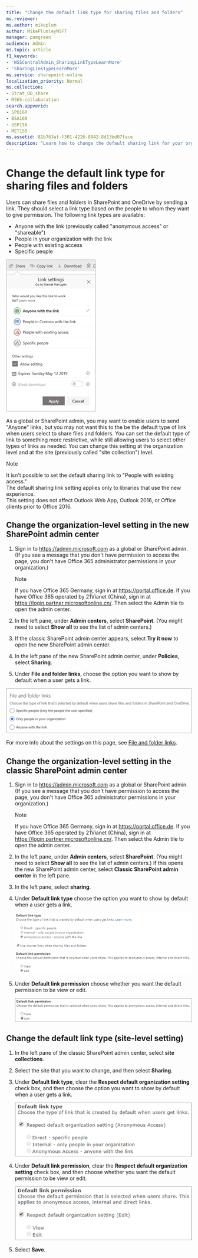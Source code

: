 ```yaml
---
title: "Change the default link type for sharing files and folders"
ms.reviewer: 
ms.author: mikeplum
author: MikePlumleyMSFT
manager: pamgreen
audience: Admin
ms.topic: article
f1_keywords:
- 'WSSCentralAdmin_SharingLinkTypeLearnMore'
- 'SharingLinkTypeLearnMore'
ms.service: sharepoint-online
localization_priority: Normal
ms.collection:  
- Strat_OD_share
- M365-collaboration
search.appverid:
- SPO160
- BSA160
- GSP150
- MET150
ms.assetid: 81b763af-f301-4226-8842-8d13bd07face
description: "Learn how to change the default sharing link for your organization, or for a specific site."
---
```


# Change the default link type for sharing files and folders

Users can share files and folders in SharePoint and OneDrive by sending a link. They should select a link type based on the people to whom they want to give permission. The following link types are available: 

- Anyone with the link (previously called "anonymous access" or "shareable")
- People in your organization with the link 
- People with existing access
- Specific people 

![Screenshot of Link settings.](media/link-settings.png)

As a global or SharePoint admin, you may want to enable users to send "Anyone" links, but you may not want this to the be the default type of link when users select to share files and folders. You can set the default type of link to something more restrictive, while still allowing users to select other types of links as needed. You can change this setting at the organization level and at the site (previously called "site collection") level. 
  
> [!NOTE]
> It isn't possible to set the default sharing link to "People with existing access." <br>The default sharing link setting applies only to libraries that use the new experience.<br>This setting does not affect Outlook Web App, Outlook 2016, or Office clients prior to Office 2016. 


## Change the organization-level setting in the new SharePoint admin center

1. Sign in to https://admin.microsoft.com as a global or SharePoint admin. (If you see a message that you don't have permission to access the page, you don't have Office 365 administrator permissions in your organization.)
    
    > [!NOTE]
    > If you have Office 365 Germany, sign in at https://portal.office.de. If you have Office 365 operated by 21Vianet (China), sign in at https://login.partner.microsoftonline.cn/. Then select the Admin tile to open the admin center.  

2. In the left pane, under **Admin centers**, select **SharePoint**. (You might need to select **Show all** to see the list of admin centers.) 

3. If the classic SharePoint admin center appears, select **Try it now** to open the new SharePoint admin center. 

4. In the left pane of the new SharePoint admin center, under **Policies**, select **Sharing**.

5. Under **File and folder links**, choose the option you want to show by default when a user gets a link.

![External sharing settings in the new SharePoint admin center](media/defaultlinks.png)

For more info about the settings on this page, see [File and folder links](turn-external-sharing-on-or-off.md#file-and-folder-links).

## Change the organization-level setting in the classic SharePoint admin center
  
1. Sign in to https://admin.microsoft.com as a global or SharePoint admin. (If you see a message that you don't have permission to access the page, you don't have Office 365 administrator permissions in your organization.)
    
    > [!NOTE]
    > If you have Office 365 Germany, sign in at https://portal.office.de. If you have Office 365 operated by 21Vianet (China), sign in at https://login.partner.microsoftonline.cn/. Then select the Admin tile to open the admin center.  
    
2. In the left pane, under **Admin centers**, select **SharePoint**. (You might need to select **Show all** to see the list of admin centers.) If this opens the new SharePoint admin center, select **Classic SharePoint admin center** in the left pane.
    
3. In the left pane, select **sharing**.
    
4. Under **Default link type** choose the option you want to show by default when a user gets a link. 
    
    ![Default link type dialog box](media/4dc58d77-dccd-474f-b0fb-8ff8b3f1c088.png)
  
5. Under **Default link permission** choose whether you want the default permission to be view or edit. 
    
    ![Screenshot of default link permissions which are view and edit.](media/17172082-7cc4-44e4-9b73-3a0ea9acc577.png)
  
## Change the default link type (site-level setting)

1. In the left pane of the classic SharePoint admin center, select **site collections**.
    
2. Select the site that you want to change, and then select **Sharing**.
    
3. Under **Default link type**, clear the **Respect default organization setting** check box, and then choose the option you want to show by default when a user gets a link. 
    
    ![Screenshot of default link type settings for a site](media/348a8751-421c-4591-9b6b-6d1d381521cd.png)
  
4. Under **Default link permission**, clear the **Respect default organization setting** check box, and then choose whether you want the default permission to be view or edit. 
    
    ![Screenshot of default link permissions setting for a site](media/6e585416-019e-4c14-a057-0fd7e7b3e1f6.png)
  
5. Select **Save**.
    

